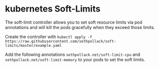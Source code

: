 # kubernetes Soft-Limits

The soft-limit controller allows you to set soft resource limits via pod annotations and will kill the pods gracefully when they exceed those limits.

Create the controller with `kubectl apply -f https://raw.githubusercontent.com/sethpollack/soft-limits/master/example.yaml`

Add the following annotations `sethpollack.net/soft-limit-cpu` and `sethpollack.net/soft-limit-memory` to your pods to set the soft limits.
